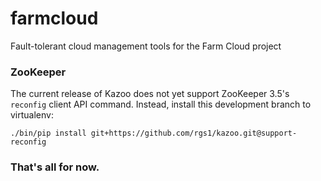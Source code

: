 # farmcloud
Fault-tolerant cloud management tools for the Farm Cloud project

### ZooKeeper
The current release of Kazoo does not yet support ZooKeeper 3.5's `reconfig` 
client API command. Instead, install this development branch to virtualenv:

    ./bin/pip install git+https://github.com/rgs1/kazoo.git@support-reconfig
    
### That's all for now.
